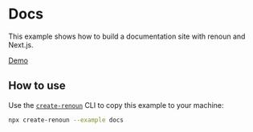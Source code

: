 # Docs

This example shows how to build a documentation site with renoun and Next.js.

[Demo](https://renoun-docs.vercel.app/)

## How to use

Use the [`create-renoun`](https://github.com/souporserious/renoun/tree/main/packages/create-renoun) CLI to copy this example to your machine:

```bash
npx create-renoun --example docs
```
